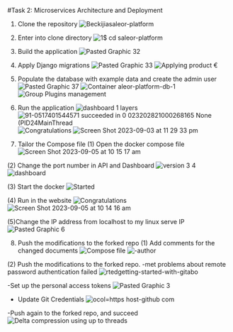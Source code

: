 #Task 2: Microservices Architecture and Deployment

1. Clone the repository
   ![Beckijiasaleor-platform](https://github.com/Beckijia/saleor-platform/assets/143258717/f9f23f22-d949-4f5f-9528-6e36add5b8f5)
   
2. Enter into clone directory
   ![1$ cd saleor-platform](https://github.com/Beckijia/saleor-platform/assets/143258717/349a3701-9257-4b1a-a82b-9998929d73ed)

3. Build the application
![Pasted Graphic 32](https://github.com/Beckijia/saleor-platform/assets/143258717/ce518b7e-6ec6-4ee0-8639-1f9d24ba5948)

4. Apply Django migrations
![Pasted Graphic 33](https://github.com/Beckijia/saleor-platform/assets/143258717/794f8064-d258-409b-bbab-ee4697596105)
![Applying product €](https://github.com/Beckijia/saleor-platform/assets/143258717/ef7e6228-17d5-4170-b9b9-d2d6b4da8e23)

5. Populate the database with example data and create the admin user
![Pasted Graphic 37](https://github.com/Beckijia/saleor-platform/assets/143258717/fcab5058-9fe7-4385-9664-8605c67dfdf0)
![Container aleor-platform-db-1](https://github.com/Beckijia/saleor-platform/assets/143258717/ec986d25-0c23-44ac-916c-f61909d6d227)
![Group Plugins management](https://github.com/Beckijia/saleor-platform/assets/143258717/19135fb4-00a4-47cf-830f-570751d32e5d)

6. Run the application
![dashboard 1 layers](https://github.com/Beckijia/saleor-platform/assets/143258717/d7ad5896-5473-4689-9cb4-66e1cfc83963)
![91-0517401544571 succeeded in 0 023202821000268165 None (PID24MainThread](https://github.com/Beckijia/saleor-platform/assets/143258717/72af8526-cf53-423d-b5f9-6555ac624596)
![Congratulations](https://github.com/Beckijia/saleor-platform/assets/143258717/d4713ced-87ef-4437-89b4-c289704388b0)
![Screen Shot 2023-09-03 at 11 29 33 pm](https://github.com/Beckijia/saleor-platform/assets/143258717/9f2e02ac-abbf-4fcf-9e24-ec1a4069100f)

7. Tailor the Compose file
(1) Open the docker compose file
![Screen Shot 2023-09-05 at 10 15 17 am](https://github.com/Beckijia/saleor-platform/assets/143258717/f175897b-401b-4009-9cb5-addbdc87b58c)

(2) Change the port number in API and Dashboard
![version 3 4](https://github.com/Beckijia/saleor-platform/assets/143258717/8acbb595-dd7e-4e4e-b566-42fff861315a)
![dashboard](https://github.com/Beckijia/saleor-platform/assets/143258717/bab2fce2-bcc2-461d-9fc5-eb371452155f)

(3) Start the docker
![Started](https://github.com/Beckijia/saleor-platform/assets/143258717/0d1cf5c1-238c-4df3-83ce-127f08c16685)

(4) Run in the website
![Congratulations](https://github.com/Beckijia/saleor-platform/assets/143258717/23eab847-4f29-4b4f-a0ef-26f93e07cd67)
![Screen Shot 2023-09-05 at 10 14 16 am](https://github.com/Beckijia/saleor-platform/assets/143258717/00834a2a-46e2-4389-b2ea-596672ef61af)

(5)Change the IP address from localhost to my linux serve IP
![Pasted Graphic 6](https://github.com/Beckijia/saleor-platform/assets/143258717/0fc2a270-e3a4-4a65-b688-4c44c94b2be0)


8. Push the modifications to the forked repo
(1) Add comments for the changed documents
![Compose file](https://github.com/Beckijia/saleor-platform/assets/143258717/2b7d50a0-6973-4848-a8c0-e665b16acb4d)
![-author](https://github.com/Beckijia/saleor-platform/assets/143258717/6e3d1a5b-a697-48d3-bbca-8098f534395b)

(2) Push the modifications to the forked repo.
-met problems about remote password authentication failed
![rtedgetting-started-with-gitabo](https://github.com/Beckijia/saleor-platform/assets/143258717/37eac0f7-f1be-4e09-bb17-af49fdf0d00c)

-Set up the personal access tokens
![Pasted Graphic 3](https://github.com/Beckijia/saleor-platform/assets/143258717/97b37987-5253-4ee7-9b18-541effc3ace4)

- Update Git Credentials
![ocol=https host-github com](https://github.com/Beckijia/saleor-platform/assets/143258717/8f542bed-1df1-4825-a641-05cbf4748168)

-Push again to the forked repo, and succeed
![Delta compression using up to threads](https://github.com/Beckijia/saleor-platform/assets/143258717/ba801226-d6ca-49d6-b3c5-bd9f9fb4c5a0)


















